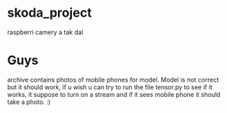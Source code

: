 # skoda_project
raspberri camery a tak dal

# Guys 
archive contains photos of mobile phones for model. Model is not correct but it should work, if u wish u can try to run the file tensor.py to see if it works, it suppose to turn on a stream and if it sees mobile phone it should take a photo. :)
